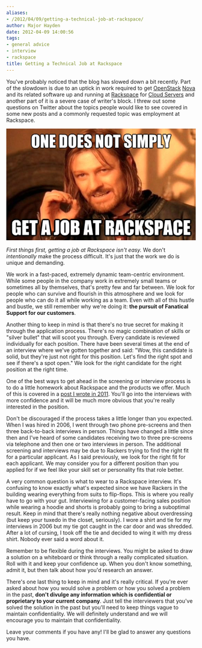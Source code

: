 ```yaml
---
aliases:
- /2012/04/09/getting-a-technical-job-at-rackspace/
author: Major Hayden
date: 2012-04-09 14:00:56
tags:
- general advice
- interview
- rackspace
title: Getting a Technical Job at Rackspace
---
```


You've probably noticed that the blog has slowed down a bit recently. Part of the slowdown is due to an uptick in work required to get [OpenStack][1] [Nova][2] and its related software up and running at [Rackspace][3] for [Cloud Servers][4] and another part of it is a severe case of writer's block. I threw out some questions on Twitter about the topics people would like to see covered in some new posts and a commonly requested topic was employment at Rackspace.

![5]

_First things first, getting a job at Rackspace isn't easy._ We don't _intentionally_ make the process difficult. It's just that the work we do is unique and demanding.

We work in a fast-paced, extremely dynamic team-centric environment. While some people in the company work in extremely small teams or sometimes all by themselves, that's pretty few and far between. We look for people who can survive and flourish in this atmosphere and we look for people who can do it all while working as a team. Even with all of this hustle and bustle, we still remember why we're doing it: **the pursuit of Fanatical Support for our customers**.

Another thing to keep in mind is that there's no true secret for making it through the application process. There's no magic combination of skills or "silver bullet" that will scoot you through. Every candidate is reviewed individually for each position. There have been several times at the end of an interview where we've gotten together and said: "Wow, this candidate is solid, but they're just not right for this position. Let's find the right spot and see if there's a spot open." We look for the right candidate for the right position at the right time.

One of the best ways to get ahead in the screening or interview process is to do a little homework about Rackspace and the products we offer. Much of this is covered in a [post I wrote in 2011][6]. You'll go into the interviews with more confidence and it will be much more obvious that you're really interested in the position.

Don't be discouraged if the process takes a little longer than you expected. When I was hired in 2006, I went through two phone pre-screens and then three back-to-back interviews in person. Things have changed a little since then and I've heard of some candidates receiving two to three pre-screens via telephone and then one or two interviews in person. The additional screening and interviews may be due to Rackers trying to find the right fit for a particular applicant. As I said previously, we look for the right fit for each applicant. We may consider you for a different position than you applied for if we feel like your skill set or personality fits that role better.

A very common question is what to wear to a Rackspace interview. It's confusing to know exactly what's expected since we have Rackers in the building wearing everything from suits to flip-flops. This is where you really have to go with your gut. Interviewing for a customer-facing sales position while wearing a hoodie and shorts is probably going to bring a suboptimal result. Keep in mind that there's really nothing negative about overdressing (but keep your tuxedo in the closet, seriously). I wore a shirt and tie for my interviews in 2006 but my tie got caught in the car door and was shredded. After a lot of cursing, I took off the tie and decided to wing it with my dress shirt. Nobody ever said a word about it.

Remember to be flexible during the interviews. You might be asked to draw a solution on a whiteboard or think through a really complicated situation. Roll with it and keep your confidence up. When you don't know something, admit it, but then talk about how you'd research an answer.

There's one last thing to keep in mind and it's really critical. If you're ever asked about how you would solve a problem or how you solved a problem in the past, **don't divulge any information which is confidential or proprietary to your current company**. Just tell the interviewers that you've solved the solution in the past but you'll need to keep things vague to maintain confidentiality. We will definitely understand and we will encourage you to maintain that confidentiality.

Leave your comments if you have any! I'll be glad to answer any questions you have.

 [1]: http://www.openstack.org/
 [2]: http://nova.openstack.org/
 [3]: http://rackspace.com/
 [4]: http://www.rackspace.com/cloud/cloud_hosting_products/servers/
 [5]: /wp-content/uploads/2012/04/boromir_rackspace_job.jpg
 [6]: /2011/05/02/do-your-homework-before-a-technical-interview/